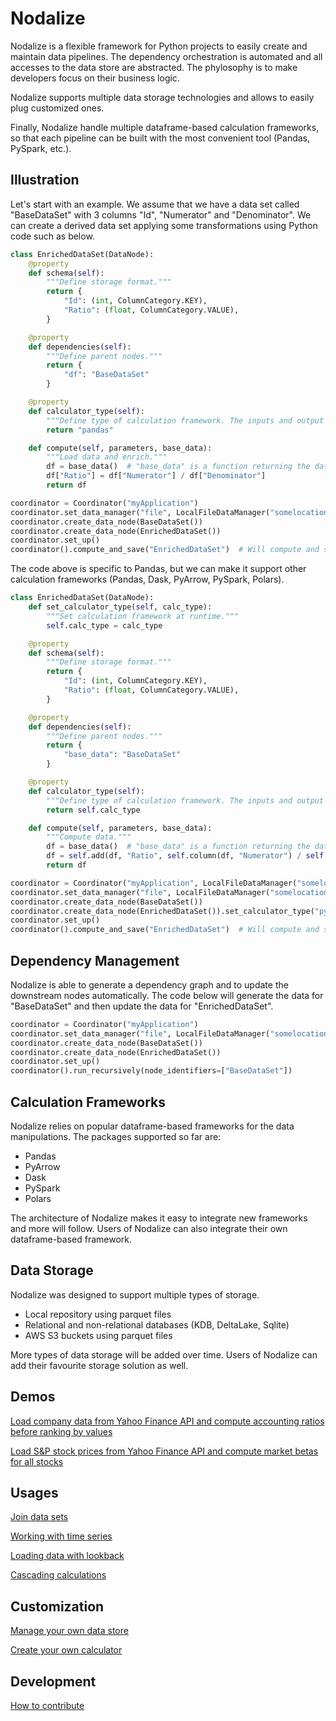 # Nodalize
Nodalize is a flexible framework for Python projects to easily create and maintain data pipelines. The dependency orchestration is automated and all accesses to the data store are abstracted. The phylosophy is to make developers focus on their business logic.

Nodalize supports multiple data storage technologies and allows to easily plug customized ones.

Finally, Nodalize handle multiple dataframe-based calculation frameworks, so that each pipeline can be built with the most convenient tool (Pandas, PySpark, etc.).


## Illustration
Let's start with an example. We assume that we have a data set called "BaseDataSet" with 3 columns "Id", "Numerator" and "Denominator". We can create a derived data set applying some transformations using Python code such as below.

```python
class EnrichedDataSet(DataNode):
    @property
    def schema(self):
        """Define storage format."""
        return {
            "Id": (int, ColumnCategory.KEY),
            "Ratio": (float, ColumnCategory.VALUE),
        }

    @property
    def dependencies(self):
        """Define parent nodes."""
        return {
            "df": "BaseDataSet"
        }

    @property
    def calculator_type(self):
        """Define type of calculation framework. The inputs and output of the 'compute' function below will be of the format defined here."""
        return "pandas"

    def compute(self, parameters, base_data):
        """Load data and enrich."""
        df = base_data()  # "base_data" is a function returning the data frame on demand. It can be called asynchronously.
        df["Ratio"] = df["Numerator"] / df["Denominator"]
        return df

coordinator = Coordinator("myApplication")
coordinator.set_data_manager("file", LocalFileDataManager("somelocation"), default=True)  # Various DataManager classes available: files, KDB, DeltaLake, and more to come.
coordinator.create_data_node(BaseDataSet())
coordinator.create_data_node(EnrichedDataSet())
coordinator.set_up()
coordinator().compute_and_save("EnrichedDataSet")  # Will compute and save the data.
```

The code above is specific to Pandas, but we can make it support other calculation frameworks (Pandas, Dask, PyArrow, PySpark, Polars).

```python
class EnrichedDataSet(DataNode):
    def set_calculator_type(self, calc_type):
        """Set calculation framework at runtime."""
        self.calc_type = calc_type

    @property
    def schema(self):
        """Define storage format."""
        return {
            "Id": (int, ColumnCategory.KEY),
            "Ratio": (float, ColumnCategory.VALUE),
        }

    @property
    def dependencies(self):
        """Define parent nodes."""
        return {
            "base_data": "BaseDataSet"
        }

    @property
    def calculator_type(self):
        """Define type of calculation framework. The inputs and output of the 'compute' function below will be of the format defined here."""
        return self.calc_type

    def compute(self, parameters, base_data):
        """Compute data."""
        df = base_data()  # "base_data" is a function returning the data frame on demand. It can be called asynchronously.
        df = self.add(df, "Ratio", self.column(df, "Numerator") / self.column(df, "Denominator"))  # "add" is a built-in function abstracting the dataframe-based framework.
        return df

coordinator = Coordinator("myApplication", LocalFileDataManager("somelocation"))
coordinator.set_data_manager("file", LocalFileDataManager("somelocation"), default=True)  # Various DataManager classes available: files, KDB, DeltaLake, and more to come.
coordinator.create_data_node(BaseDataSet())
coordinator.create_data_node(EnrichedDataSet()).set_calculator_type("pyarrow")  # Set framework as PyArrow for this run.
coordinator.set_up()
coordinator().compute_and_save("EnrichedDataSet")  # Will compute and save the data.
```


## Dependency Management
Nodalize is able to generate a dependency graph and to update the downstream nodes automatically.
The code below will generate the data for "BaseDataSet" and then update the data for "EnrichedDataSet".

```python
coordinator = Coordinator("myApplication")
coordinator.set_data_manager("file", LocalFileDataManager("somelocation"), default=True)
coordinator.create_data_node(BaseDataSet())
coordinator.create_data_node(EnrichedDataSet())
coordinator.set_up()
coordinator().run_recursively(node_identifiers=["BaseDataSet"])
```

## Calculation Frameworks
Nodalize relies on popular dataframe-based frameworks for the data manipulations. The packages supported so far are:
- Pandas
- PyArrow
- Dask
- PySpark
- Polars

The architecture of Nodalize makes it easy to integrate new frameworks and more will follow. Users of Nodalize can also integrate their own dataframe-based framework.

## Data Storage
Nodalize was designed to support multiple types of storage.
- Local repository using parquet files
- Relational and non-relational databases (KDB, DeltaLake, Sqlite) 
- AWS S3 buckets using parquet files

More types of data storage will be added over time. Users of Nodalize can add their favourite storage solution as well.

## Demos
[Load company data from Yahoo Finance API and compute accounting ratios before ranking by values](docs/accounting_ratios.md)

[Load S&P stock prices from Yahoo Finance API and compute market betas for all stocks](docs/market_betas.md)

## Usages
[Join data sets](docs/joining_data.md)

[Working with time series](docs/time_series.md)

[Loading data with lookback](docs/data_lookback.md)

[Cascading calculations](docs/cascading.md)

## Customization
[Manage your own data store](docs/custom_data_manager.md)

[Create your own calculator](docs/custom_calculator.md)

## Development
[How to contribute](docs/development.md)